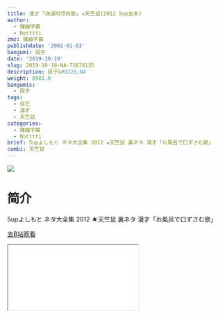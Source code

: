 ```yaml
---
title: 漫才 ｢洗澡时哼的歌｣ ★天竺鼠(2012 5up吉本)
author:
  - 镰鼬字幕
  - Notttti
zmz: 镰鼬字幕
publishdate: '2001-01-03'
bangumi: 段子
date: '2019-10-19'
slug: 2019-10-19-NA-71674135
description: 段子&#8226;NA
weight: 8981.0
bangumis:
  - 段子
tags:
  - 综艺
  - 漫才
  - 天竺鼠
categories:
  - 镰鼬字幕
  - Notttti
brief: 5upよしもと ネタ大全集 2012 ★天竺鼠 裏ネタ 漫才「お風呂で口ずさむ歌」
combi: 天竺鼠
---
```

![](https://raw.githubusercontent.com/tcgriffith/owaraisite/master/static/tmpimg/1064159d21b42d15c3d6bb126dce11dcf70a0f68.jpg.480.jpg)
# 简介  
5upよしもと ネタ大全集 2012
★天竺鼠 裏ネタ 漫才「お風呂で口ずさむ歌」  

[去B站观看](https://www.bilibili.com/video/av71674135/)
<div class ="resp-container"><iframe class="testiframe" src="//player.bilibili.com/player.html?aid=71674135"", scrolling="no", allowfullscreen="true" > </iframe></div> 
